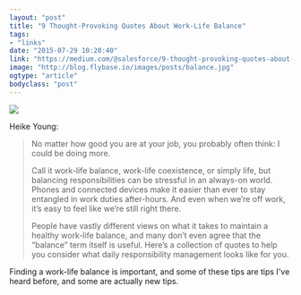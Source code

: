 ```yaml
---
layout: "post"
title: "9 Thought-Provoking Quotes About Work-Life Balance"
tags: 
- "links"
date: "2015-07-29 10:20:40"
link: "https://medium.com/@salesforce/9-thought-provoking-quotes-about-work-life-balance-64673dea0747"
image: "http://blog.flybase.io/images/posts/balance.jpg"
ogtype: "article"
bodyclass: "post"
---
```


<div class="box-wrap"><div class="box">
	<img src="http://blog.flybase.io/images/posts/balance.jpg" />
</div></div>

Heike Young:

> No matter how good you are at your job, you probably often think: I could be doing more.
> 
> Call it work-life balance, work-life coexistence, or simply life, but balancing responsibilities can be stressful in an always-on world. Phones and connected devices make it easier than ever to stay entangled in work duties after-hours. And even when we’re off work, it’s easy to feel like we’re still right there.
> 
> People have vastly different views on what it takes to maintain a healthy work-life balance, and many don’t even agree that the “balance” term itself is useful. Here’s a collection of quotes to help you consider what daily responsibility management looks like for you.

Finding a work-life balance is important, and some of these tips are tips I've heard before, and some are actually new tips.